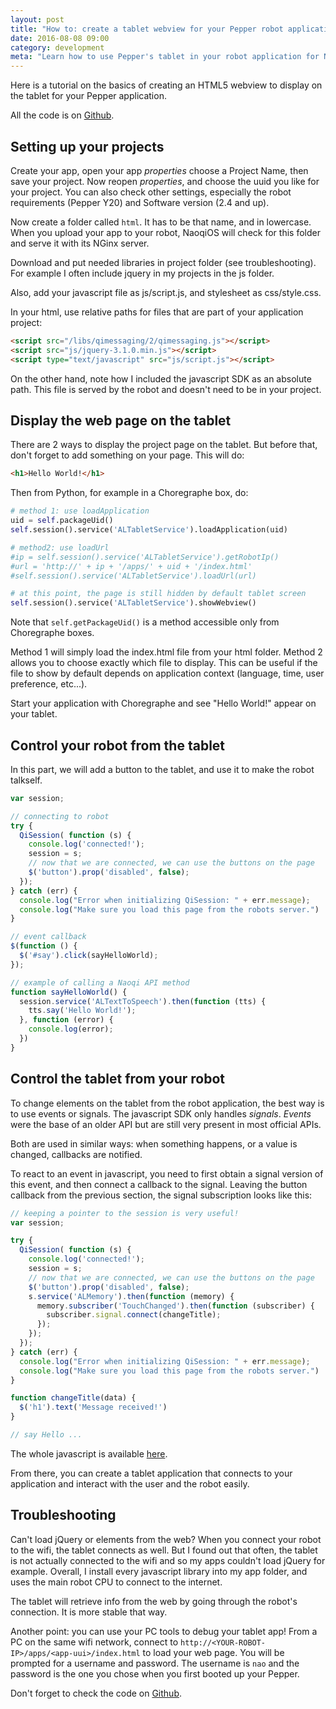 ```yaml
---
layout: post
title: "How to: create a tablet webview for your Pepper robot application"
date: 2016-08-08 09:00
category: development
meta: "Learn how to use Pepper's tablet in your robot application for NaoqiOS 2.4"
---
```


Here is a tutorial on the basics of creating an HTML5 webview to display on the tablet for your Pepper application.

All the code is on [Github](https://github.com/kokorobot/pepper_samples).

## Setting up your projects

Create your app, open your app *properties* choose a Project Name, then save your project. Now reopen *properties*, and choose the uuid you like for your project. You can also check other settings, especially the robot requirements (Pepper Y20) and Software version (2.4 and up).

Now create a folder called `html`. It has to be that name, and in lowercase. When you upload your app to your robot, NaoqiOS will check for this folder and serve it with its NGinx server.

Download and put needed libraries in project folder (see troubleshooting). For example I often include jquery in my projects in the js folder.

Also, add your javascript file as js/script.js, and stylesheet as css/style.css.

In your html, use relative paths for files that are part of your application project:

``` html
<script src="/libs/qimessaging/2/qimessaging.js"></script>
<script src="js/jquery-3.1.0.min.js"></script>
<script type="text/javascript" src="js/script.js"></script>
```

On the other hand, note how I included the javascript SDK as an absolute path. This file is served by the robot and doesn't need to be in your project.

## Display the web page on the tablet

There are 2 ways to display the project page on the tablet. But before that, don't forget to add something on your page. This will do:

``` html
<h1>Hello World!</h1>
```

Then from Python, for example in a Choregraphe box, do:

```Python
# method 1: use loadApplication
uid = self.packageUid()
self.session().service('ALTabletService').loadApplication(uid)

# method2: use loadUrl
#ip = self.session().service('ALTabletService').getRobotIp()
#url = 'http://' + ip + '/apps/' + uid + '/index.html'
#self.session().service('ALTabletService').loadUrl(url)

# at this point, the page is still hidden by default tablet screen
self.session().service('ALTabletService').showWebview()
```

Note that `self.getPackageUid()` is a method accessible only from Choregraphe boxes.

Method 1 will simply load the index.html file from your html folder. Method 2 allows you to choose exactly which file to display. This can be useful if the file to show by default depends on application context (language, time, user preference, etc...).

Start your application with Choregraphe and see "Hello World!" appear on your tablet.

## Control your robot from the tablet

In this part, we will add a button to the tablet, and use it to make the robot talkself.

```javascript
var session;

// connecting to robot
try {
  QiSession( function (s) {
    console.log('connected!');
    session = s;
    // now that we are connected, we can use the buttons on the page
    $('button').prop('disabled', false);
  });
} catch (err) {
  console.log("Error when initializing QiSession: " + err.message);
  console.log("Make sure you load this page from the robots server.")
}

// event callback
$(function () {
  $('#say').click(sayHelloWorld);
});

// example of calling a Naoqi API method
function sayHelloWorld() {
  session.service('ALTextToSpeech').then(function (tts) {
    tts.say('Hello World!');
  }, function (error) {
    console.log(error);
  })
}
```

## Control the tablet from your robot

To change elements on the tablet from the robot application, the best way is to use events or signals. The javascript SDK only handles *signals*. *Events* were the base of an older API but are still very present in most official APIs.

Both are used in similar ways: when something happens, or a value is changed, callbacks are notified.

To react to an event in javascript, you need to first obtain a signal version of this event, and then connect a callback to the signal. Leaving the button callback from the previous section, the signal subscription looks like this:

```javascript
// keeping a pointer to the session is very useful!
var session;

try {
  QiSession( function (s) {
    console.log('connected!');
    session = s;
    // now that we are connected, we can use the buttons on the page
    $('button').prop('disabled', false);
    s.service('ALMemory').then(function (memory) {
      memory.subscriber('TouchChanged').then(function (subscriber) {
        subscriber.signal.connect(changeTitle);
      });
    });
  });
} catch (err) {
  console.log("Error when initializing QiSession: " + err.message);
  console.log("Make sure you load this page from the robots server.")
}

function changeTitle(data) {
  $('h1').text('Message received!')
}

// say Hello ...
```

The whole javascript is available [here](https://github.com/kokorobot/pepper_samples/blob/master/tablet_sample/html/js/script.js).

From there, you can create a tablet application that connects to your application and interact with the user and the robot easily.

## Troubleshooting

Can't load jQuery or elements from the web? When you connect your robot to the wifi, the tablet connects as well. But I found out that often, the tablet is not actually connected to the wifi and so my apps couldn't load jQuery for example. Overall, I install every javascript library into my app folder, and uses the main robot CPU to connect to the internet.

The tablet will retrieve info from the web by going through the robot's connection. It is more stable that way.

Another point: you can use your PC tools to debug your tablet app! From a PC on the same wifi network, connect to `http://<YOUR-ROBOT-IP>/apps/<app-uui>/index.html` to load your web page. You will be prompted for a username and password. The username is `nao` and the password is the one you chose when you first booted up your Pepper.

Don't forget to check the code on [Github](https://github.com/kokorobot/pepper_samples).

